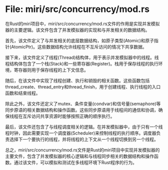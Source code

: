 # File: miri/src/concurrency/mod.rs

在Rust的miri项目中，miri/src/concurrency/mod.rs文件的作用是实现并发模拟器的主要逻辑。该文件包含了并发模拟器的实现和与并发相关的数据结构。

首先，该文件定义了与并发相关的底层数据结构，如原子类型(Atomic)和原子指针(AtomicPtr)。这些数据结构允许线程在不互斥访问的情况下共享数据。

接下来，该文件定义了线程(Thread)结构体，用于表示并发模拟器中的线程。线程结构体包含了一个栈(Stack)和一些寄存器(Register)。栈用于保存线程的执行环境，寄存器则用于保存线程的上下文信息。

随后，在该文件中实现了线程创建、执行和销毁的相关函数。这些函数包括thread_create、thread_entry和thread_finish，用于创建线程、执行线程的入口函数和结束线程。

除此之外，该文件还定义了mutex、条件变量(condvar)和信号量(semaphore)等同步原语的相关数据结构和操作函数。这些同步原语用于线程间的通信和协调，确保线程在互斥访问共享资源时能够按照正确的顺序执行。

最后，该文件还包含了与线程调度相关的逻辑。在并发模拟器中，由于只有一个线程时钟，因此需要实现一个调度器(Scheduler)来控制线程的执行顺序。调度器负责选择下一个要执行的线程，并将线程的上下文从一个线程切换到另一个线程。

总之，miri/src/concurrency/mod.rs文件是Rust的miri项目中实现并发模拟器的主要文件，包含了并发模拟器的核心逻辑和与线程同步相关的数据结构和操作函数。通过该文件，可以模拟和测试在多线程环境下Rust程序的行为。


